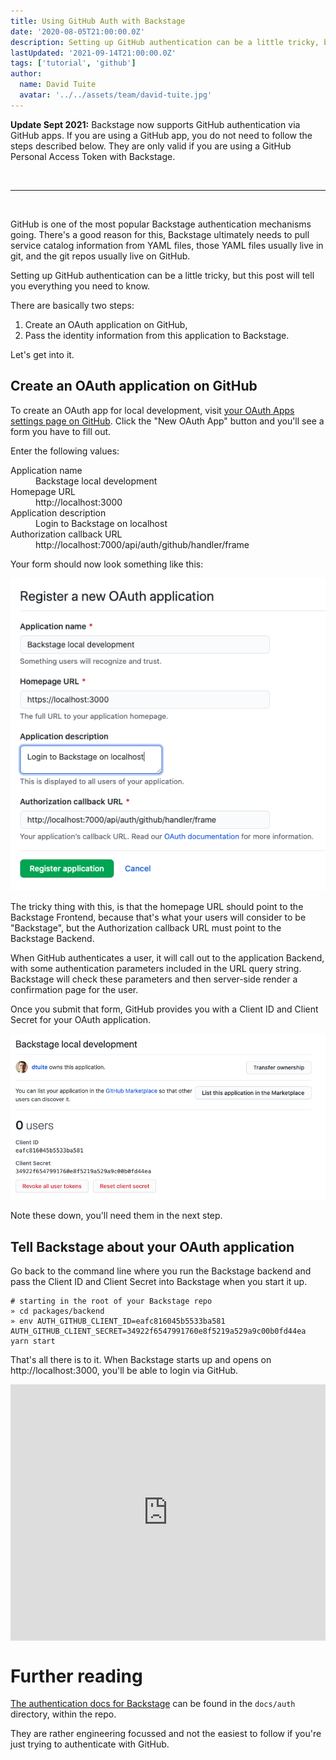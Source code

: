```yaml
---
title: Using GitHub Auth with Backstage
date: '2020-08-05T21:00:00.0Z'
description: Setting up GitHub authentication can be a little tricky, but this post will tell you everything you need to know.
lastUpdated: '2021-09-14T21:00:00.0Z'
tags: ['tutorial', 'github']
author:
  name: David Tuite
  avatar: '../../assets/team/david-tuite.jpg'
---
```


**Update Sept 2021:** Backstage now supports GitHub authentication via GitHub apps. If you are using a GitHub app, you do not need to follow the steps described below. They are only valid if you are using a GitHub Personal Access Token with Backstage.

<br />
<hr />
<br />

GitHub is one of the most popular Backstage authentication mechanisms going. There's a good reason for this, Backstage ultimately needs to pull service catalog information from YAML files, those YAML files usually live in git, and the git repos usually live on GitHub.

Setting up GitHub authentication can be a little tricky, but this post will tell you everything you need to know.

There are basically two steps:

1. Create an OAuth application on GitHub,
2. Pass the identity information from this application to Backstage.

Let's get into it.

## Create an OAuth application on GitHub

To create an OAuth app for local development, visit [your OAuth Apps settings page on GitHub](https://github.com/settings/developers). Click the "New OAuth App" button and you'll see a form you have to fill out.

Enter the following values:

<dl>
  <dt>Application name</dt>
  <dd class="font-mono">Backstage local development</dd>
  <dt>Homepage URL</dt>
  <dd class="font-mono">http://localhost:3000</dd>
  <dt>Application description</dt>
  <dd class="font-mono">Login to Backstage on localhost</dd>
  <dt>Authorization callback URL</dt>
  <dd class="font-mono">http://localhost:7000/api/auth/github/handler/frame</dd>
</dl>

Your form should now look something like this:

![a screenshot of the form on GitHub which allows the user to register a new OAuth application. The values mentioned above are prefilled.](./github-register-new-oauth-filled.png)

The tricky thing with this, is that the homepage URL should point to the Backstage Frontend, because that's what your users will consider to be "Backstage", but the Authorization callback URL must point to the Backstage Backend.

When GitHub authenticates a user, it will call out to the application Backend, with some authentication parameters included in the URL query string. Backstage will check these parameters and then server-side render a confirmation page for the user.

Once you submit that form, GitHub provides you with a Client ID and Client Secret for your OAuth application.

![A screenshot of GitHub showing the client ID and secret for a demo application](./github-id-and-secret.png)

Note these down, you'll need them in the next step.

## Tell Backstage about your OAuth application

Go back to the command line where you run the Backstage backend and pass the Client ID and Client Secret into Backstage when you start it up.

```shell
# starting in the root of your Backstage repo
» cd packages/backend
» env AUTH_GITHUB_CLIENT_ID=eafc816045b5533ba581 AUTH_GITHUB_CLIENT_SECRET=34922f6547991760e8f5219a529a9c00b0fd44ea yarn start
```

That's all there is to it. When Backstage starts up and opens on http://localhost:3000, you'll be able to login via GitHub.

<div style="position: relative; padding-bottom: 81.44796380090497%; height: 0;"><iframe src="https://www.loom.com/embed/02fe760023a1497bb5b0b6b18c335a70" frameborder="0" webkitallowfullscreen mozallowfullscreen allowfullscreen style="position: absolute; top: 0; left: 0; width: 100%; height: 100%;"></iframe></div>

# Further reading

[The authentication docs for Backstage](https://github.com/spotify/backstage/tree/master/docs/auth) can be found in the `docs/auth` directory, within the repo.

They are rather engineering focussed and not the easiest to follow if you're just trying to authenticate with GitHub.
